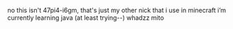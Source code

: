 no this isn't 47pi4-i6gm, that's just my other nick that i use in minecraft
i’m currently learning java (at least trying--)
whadzz mito
